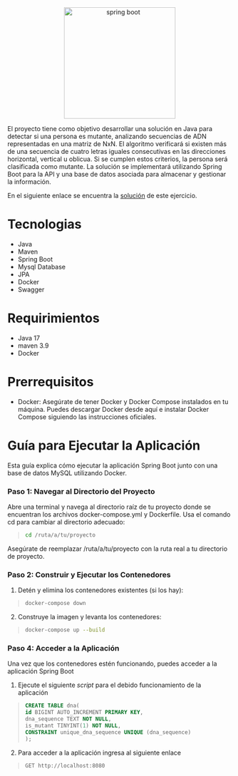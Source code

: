 <div align="center">
    <img src="https://download.logo.wine/logo/Spring_Framework/Spring_Framework-Logo.wine.png" width="250" alt="spring boot" />
</div>

El proyecto tiene como objetivo desarrollar una solución en Java para detectar si una persona es mutante, analizando secuencias de ADN representadas en una matriz de NxN. El algoritmo verificará si existen más de una secuencia de cuatro letras iguales consecutivas en las direcciones horizontal, vertical u oblicua. Si se cumplen estos criterios, la persona será clasificada como mutante. La solución se implementará utilizando Spring Boot para la API y una base de datos asociada para almacenar y gestionar la información.

En el siguiente enlace se encuentra la [solución](EXPLICACION.md) de este ejercicio.

# Tecnologias
- Java
- Maven
- Spring Boot
- Mysql Database
- JPA
- Docker
- Swagger

# Requirimientos
- Java 17
- maven 3.9
- Docker

# Prerrequisitos

* Docker: Asegúrate de tener Docker y Docker Compose instalados en tu máquina. Puedes descargar Docker desde aquí e instalar Docker Compose siguiendo las instrucciones oficiales.

# Guía para Ejecutar la Aplicación

Esta guía explica cómo ejecutar la aplicación Spring Boot junto con una base de datos MySQL utilizando Docker.

### Paso 1: Navegar al Directorio del Proyecto

Abre una terminal y navega al directorio raíz de tu proyecto donde se encuentran los archivos docker-compose.yml y Dockerfile. Usa el comando cd para cambiar al directorio adecuado:

>```bash
> cd /ruta/a/tu/proyecto
>```

Asegúrate de reemplazar /ruta/a/tu/proyecto con la ruta real a tu directorio de proyecto.

### Paso 2: Construir y Ejecutar los Contenedores

1. Detén y elimina los contenedores existentes (si los hay):

>```bash
> docker-compose down
>```

2. Construye la imagen y levanta los contenedores:

>```bash
> docker-compose up --build
>```

### Paso 4: Acceder a la Aplicación

Una vez que los contenedores estén funcionando, puedes acceder a la aplicación Spring Boot

1. Ejecute el siguiente *script* para el debido funcionamiento de la aplicación
>```sql
>CREATE TABLE dna(
>id BIGINT AUTO_INCREMENT PRIMARY KEY,
>dna_sequence TEXT NOT NULL,
>is_mutant TINYINT(1) NOT NULL,
>CONSTRAINT unique_dna_sequence UNIQUE (dna_sequence)
>);
>```

2. Para acceder a la aplicación ingresa al siguiente enlace 
>```http request
>GET http://localhost:8080
>```
